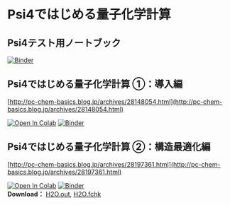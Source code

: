 # Psi4ではじめる量子化学計算  

## Psi4テスト用ノートブック  
[![Binder](https://mybinder.org/badge_logo.svg)](https://mybinder.org/v2/gh/RyokoKuga/psi4_tut/main?labpath=test_psi4.ipynb)  

## Psi4ではじめる量子化学計算 ①：導入編  
[http://pc-chem-basics.blog.jp/archives/28148054.html](http://pc-chem-basics.blog.jp/archives/28148054.html)  

[![Open In Colab](https://colab.research.google.com/assets/colab-badge.svg)](https://colab.research.google.com/github/RyokoKuga/psi4_tut/blob/main/Psi4_tut_1.ipynb)
[![Binder](https://mybinder.org/badge_logo.svg)](https://mybinder.org/v2/gh/RyokoKuga/psi4_tut/main?labpath=Psi4_tut_1.ipynb)  

## Psi4ではじめる量子化学計算 ②：構造最適化編  
[http://pc-chem-basics.blog.jp/archives/28197361.html](http://pc-chem-basics.blog.jp/archives/28197361.html)  

[![Open In Colab](https://colab.research.google.com/assets/colab-badge.svg)](https://colab.research.google.com/github/RyokoKuga/psi4_tut/blob/main/Psi4_tut_2.ipynb)
[![Binder](https://mybinder.org/badge_logo.svg)](https://mybinder.org/v2/gh/RyokoKuga/psi4_tut/main?labpath=Psi4_tut_2.ipynb)  
**Download：** [H2O.out](https://raw.githubusercontent.com/RyokoKuga/psi4_tut/main/Output/H2O.out), [H2O.fchk](https://raw.githubusercontent.com/RyokoKuga/psi4_tut/main/Output/H2O.fchk)  
